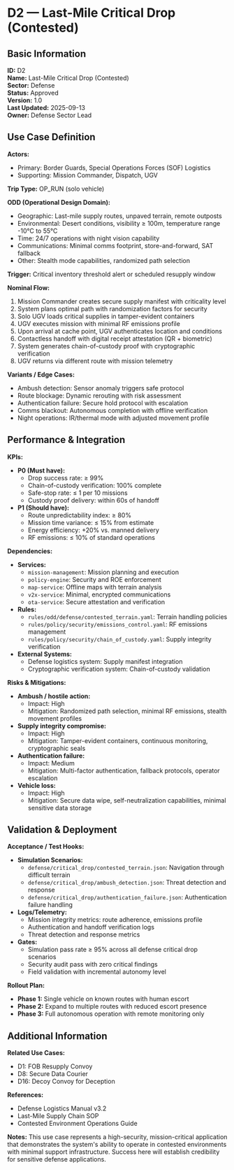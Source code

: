 # D2 — Last-Mile Critical Drop (Contested)

## Basic Information

**ID:** D2  
**Name:** Last-Mile Critical Drop (Contested)  
**Sector:** Defense  
**Status:** Approved  
**Version:** 1.0  
**Last Updated:** 2025-09-13  
**Owner:** Defense Sector Lead

## Use Case Definition

**Actors:**
- Primary: Border Guards, Special Operations Forces (SOF) Logistics
- Supporting: Mission Commander, Dispatch, UGV

**Trip Type:** OP_RUN (solo vehicle)

**ODD (Operational Design Domain):**
- Geographic: Last-mile supply routes, unpaved terrain, remote outposts
- Environmental: Desert conditions, visibility ≥ 100m, temperature range -10°C to 55°C
- Time: 24/7 operations with night vision capability
- Communications: Minimal comms footprint, store-and-forward, SAT fallback
- Other: Stealth mode capabilities, randomized path selection

**Trigger:**
Critical inventory threshold alert or scheduled resupply window

**Nominal Flow:**
1. Mission Commander creates secure supply manifest with criticality level
2. System plans optimal path with randomization factors for security
3. Solo UGV loads critical supplies in tamper-evident containers
4. UGV executes mission with minimal RF emissions profile
5. Upon arrival at cache point, UGV authenticates location and conditions
6. Contactless handoff with digital receipt attestation (QR + biometric)
7. System generates chain-of-custody proof with cryptographic verification
8. UGV returns via different route with mission telemetry

**Variants / Edge Cases:**
- Ambush detection: Sensor anomaly triggers safe protocol
- Route blockage: Dynamic rerouting with risk assessment
- Authentication failure: Secure hold protocol with escalation
- Comms blackout: Autonomous completion with offline verification
- Night operations: IR/thermal mode with adjusted movement profile

## Performance & Integration

**KPIs:**
- **P0 (Must have):**
  - Drop success rate: ≥ 99%
  - Chain-of-custody verification: 100% complete
  - Safe-stop rate: ≤ 1 per 10 missions
  - Custody proof delivery: within 60s of handoff
- **P1 (Should have):**
  - Route unpredictability index: ≥ 80%
  - Mission time variance: ≤ 15% from estimate
  - Energy efficiency: +20% vs. manned delivery
  - RF emissions: ≤ 10% of standard operations

**Dependencies:**
- **Services:**
  - `mission-management`: Mission planning and execution
  - `policy-engine`: Security and ROE enforcement
  - `map-service`: Offline maps with terrain analysis
  - `v2x-service`: Minimal, encrypted communications
  - `ota-service`: Secure attestation and verification
- **Rules:**
  - `rules/odd/defense/contested_terrain.yaml`: Terrain handling policies
  - `rules/policy/security/emissions_control.yaml`: RF emissions management
  - `rules/policy/security/chain_of_custody.yaml`: Supply integrity verification
- **External Systems:**
  - Defense logistics system: Supply manifest integration
  - Cryptographic verification system: Chain-of-custody validation

**Risks & Mitigations:**
- **Ambush / hostile action:**
  - Impact: High
  - Mitigation: Randomized path selection, minimal RF emissions, stealth movement profiles
- **Supply integrity compromise:**
  - Impact: High
  - Mitigation: Tamper-evident containers, continuous monitoring, cryptographic seals
- **Authentication failure:**
  - Impact: Medium
  - Mitigation: Multi-factor authentication, fallback protocols, operator escalation
- **Vehicle loss:**
  - Impact: High
  - Mitigation: Secure data wipe, self-neutralization capabilities, minimal sensitive data storage

## Validation & Deployment

**Acceptance / Test Hooks:**
- **Simulation Scenarios:**
  - `defense/critical_drop/contested_terrain.json`: Navigation through difficult terrain
  - `defense/critical_drop/ambush_detection.json`: Threat detection and response
  - `defense/critical_drop/authentication_failure.json`: Authentication failure handling
- **Logs/Telemetry:**
  - Mission integrity metrics: route adherence, emissions profile
  - Authentication and handoff verification logs
  - Threat detection and response metrics
- **Gates:**
  - Simulation pass rate ≥ 95% across all defense critical drop scenarios
  - Security audit pass with zero critical findings
  - Field validation with incremental autonomy level

**Rollout Plan:**
- **Phase 1:** Single vehicle on known routes with human escort
- **Phase 2:** Expand to multiple routes with reduced escort presence
- **Phase 3:** Full autonomous operation with remote monitoring only

## Additional Information

**Related Use Cases:**
- D1: FOB Resupply Convoy
- D8: Secure Data Courier
- D16: Decoy Convoy for Deception

**References:**
- Defense Logistics Manual v3.2
- Last-Mile Supply Chain SOP
- Contested Environment Operations Guide

**Notes:**
This use case represents a high-security, mission-critical application that demonstrates the system's ability to operate in contested environments with minimal support infrastructure. Success here will establish credibility for sensitive defense applications.
